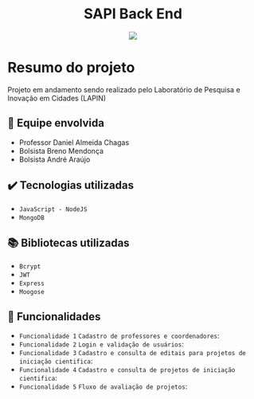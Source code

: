 <h1 align="center">SAPI Back End</h1>
<p align="center">
<img loading="lazy" src="http://img.shields.io/static/v1?label=STATUS&message=EM%20DESENVOLVIMENTO&color=GREEN&style=for-the-badge"/>
</p>

# Resumo do projeto
Projeto em andamento sendo realizado pelo Laboratório de Pesquisa e Inovação em Cidades (LAPIN)

## 🚀 Equipe envolvida
- Professor Daniel Almeida Chagas
- Bolsista Breno Mendonça
- Bolsista André Araújo


## ✔️ Tecnologias utilizadas

- ``JavaScript - NodeJS``
- ``MongoDB``

## 📚 Bibliotecas utilizadas

- ``Bcrypt``
- ``JWT``
- ``Express``
- ``Moogose``
  
## 💾 Funcionalidades 
- `Funcionalidade 1` `Cadastro de professores e coordenadores`:
- `Funcionalidade 2` `Login e validação de usuários`:
- `Funcionalidade 3` `Cadastro e consulta de editais para projetos de iniciação cientifica`:
- `Funcionalidade 4` `Cadastro e consulta de projetos de iniciação cientifica`:
- `Funcionalidade 5` `Fluxo de avaliação de projetos`:

